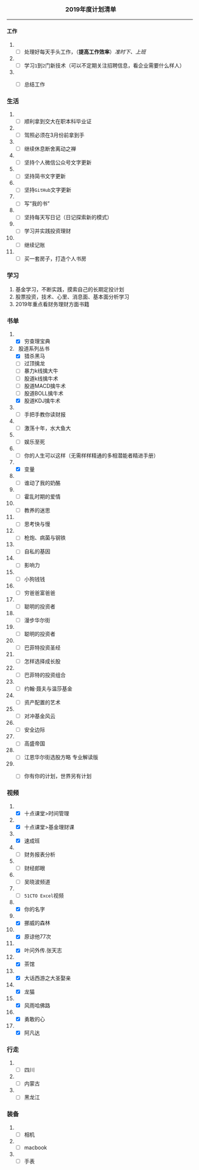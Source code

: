 ### &nbsp;&nbsp;&nbsp;&nbsp;&nbsp;&nbsp;&nbsp;&nbsp;&nbsp;&nbsp;&nbsp;&nbsp;&nbsp;&nbsp;&nbsp;&nbsp;&nbsp;&nbsp;&nbsp;&nbsp;&nbsp;&nbsp;&nbsp;&nbsp;&nbsp;&nbsp;&nbsp;&nbsp;&nbsp;&nbsp;&nbsp;&nbsp;&nbsp;&nbsp;&nbsp;&nbsp;&nbsp;&nbsp;&nbsp;&nbsp; 2019年度计划清单

***

#### 工作

1. - [ ] 处理好每天手头工作，（**提高工作效率**）*准时下、上班*
2. - [ ] 学习`1`到`2`门新技术（可以不定期关注招聘信息，看企业需要什么样人）
3. - [ ] 总结工作


### 生活

1. - [ ] 顺利拿到交大在职本科毕业证
2. - [ ] 驾照必须在3月份前拿到手
3. - [ ] 继续休息断舍离动之禅
4. - [ ] 坚持个人微信公众号文字更新
5. - [ ] 坚持简书文字更新
6. - [ ] 坚持`GitHub`文字更新
7. - [ ] 写“我的书”
8. - [ ] 坚持每天写日记（日记探索新的模式）
9. - [ ] 学习并实践投资理财
10. - [ ] 继续记账
11. - [ ] 买一套房子，打造个人书房

### 学习

1. 基金学习，不断实践，摸索自己的长期定投计划
2. 股票投资，技术、心里、消息面、基本面分析学习
3. 2019年重点看财务理财方面书籍

### 书单

1. - [x] 穷查理宝典
2. &nbsp;&nbsp;股道系列丛书
	- [x] 猎杀黑马
	- [ ] 过顶擒龙
	- [ ] 暴力k线擒大牛
	- [ ] 股道k线擒牛术
	- [ ] 股道MACD擒牛术
	- [ ] 股道BOLL擒牛术
	- [x] 股道KDJ擒牛术
3. - [ ] 手把手教你读财报
4. - [ ] 激荡十年，水大鱼大
5. - [ ] 娱乐至死
6. - [ ] 你的人生可以这样（无需样样精通的多相潜能者精进手册）
7. - [x] 变量
8. - [ ] 谁动了我的奶酪
9. - [ ] 霍乱时期的爱情
10. - [ ] 教养的迷思 
11. - [ ] 思考快与慢
12. - [ ] 枪炮、病菌与钢铁
13. - [ ] 自私的基因
14. - [ ] 影响力
15. - [ ] 小狗钱钱
16. - [ ] 穷爸爸富爸爸
17. - [ ] 聪明的投资者
18. - [ ] 漫步华尔街
19. - [ ] 聪明的投资者
20. - [ ] 巴菲特投资圣经
21. - [ ] 怎样选择成长股
22. - [ ] 巴菲特的投资组合
23. - [ ] 约翰·聂夫与温莎基金
24. - [ ] 资产配置的艺术
25. - [ ] 对冲基金风云
26. - [ ] 安全边际
27. - [ ] 高盛帝国
28. - [ ] 江恩华尔街选股方略 专业解读版
29. - [ ] 你有你的计划，世界另有计划




### 视频

1. - [x] 十点课堂>时间管理
2. - [x] 十点课堂>基金理财课
3. - [x] 速成班
4. - [ ] 财务报表分析
5. - [ ] 财经郎眼
6. - [ ] 吴晓波频道
7. - [ ] `51CTO Excel`视频
8. - [x] 你的名字
9. - [x] 挪威的森林 
10. - [x] 原谅他77次
11. - [x] 叶问外传.张天志
12. - [x] 茶馆
13. - [x] 大话西游之大圣娶亲
14. - [x] 龙猫
15. - [x] 风雨哈佛路
16. - [x] 勇敢的心
17. - [x] 阿凡达

### 行走

1. - [ ] 四川
2. - [ ] 内蒙古
3. - [ ] 黑龙江

### 装备

1. - [ ] 相机
2. - [ ] macbook
3. - [ ] 手表